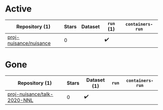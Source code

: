 # Active
| Repository (1) | Stars | Dataset | `run` (1) | `containers-run` |
| --- | --- | --- | --- | --- |
| [proj-nuisance/nuisance](https://github.com/proj-nuisance/nuisance) | 0 |  | :heavy_check_mark: |  |

# Gone
| Repository (1) | Stars | Dataset (1) | `run` | `containers-run` |
| --- | --- | --- | --- | --- |
| [proj-nuisance/talk-2020-NNL](https://github.com/proj-nuisance/talk-2020-NNL) | 0 | :heavy_check_mark: |  |  |
